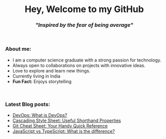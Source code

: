 <h1 align="center" font-size="5">Hey, Welcome to my GitHub</h1>
<h3 align="center"><strong><i><b>"Inspired by the fear of being average"</b></i></strong></h3>

<br/>

<!-- About me Section -->

<h3 align="left">About me:</h3>

- I am a computer science graduate with a strong passion for technology.
- Always open to collaborations on projects with innovative ideas.
- Love to explore and learn new things.
- Currently living in India
- **Fun Fact:** Enjoys storytelling

<br/>

<!-- Latest Blog Section -->

<h3 align="left">Latest Blog posts: </h3>

- [DevOps: What is DevOps?](https://ambrishkd.hashnode.dev/what-is-devops)
- [Cascading Style Sheet: Useful Shorthand Properties](https://ambrishkd.hashnode.dev/css-useful-shorthand-properties)
- [Git Cheat Sheet: Your Handy Quick Reference](https://ambrishkd.hashnode.dev/git-cheat-sheet)
- [JavaScript vs TypeScript: What is the difference?](https://ambrishkd.hashnode.dev/javascript-vs-typescript)

<br/>

